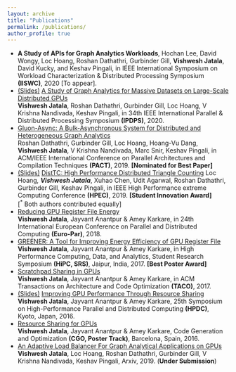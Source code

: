 ```yaml
---
layout: archive
title: "Publications"
permalink: /publications/
author_profile: true
---
```

* **A Study of APIs for Graph Analytics Workloads**, Hochan Lee, David Wongy, Loc Hoang, Roshan Dathathri, Gurbinder Gill, **Vishwesh Jatala**, 
David Kucky, and Keshav Pingali, in IEEE International Symposium on Workload Characterization & Distributed Processing Symposium **(IISWC)**, 2020 [To appear].  
* [(Slides)](https://vishweshjatala.github.io/files/IPDPS_MultiGPUStudy.pptx) [A Study of Graph Analytics for Massive Datasets on Large-Scale Distributed GPUs](https://vishweshjatala.github.io/files/IPDPS_Paper_online.pdf)  
**Vishwesh Jatala**, Roshan Dathathri, Gurbinder Gill, Loc Hoang, V Krishna Nandivada, Keshav Pingali, in 
34th IEEE International Parallel & Distributed Processing Symposium **(IPDPS)**, 2020.
* [Gluon-Async: A Bulk-Asynchronous System for Distributed and Heterogeneous Graph Analytics](https://ieeexplore.ieee.org/document/8891625)  
Roshan Dathathri, Gurbinder Gill, Loc Hoang, Hoang-Vu Dang, **Vishwesh Jatala**, V Krishna Nandivada, Marc Snir, Keshav Pingali, in ACM/IEEE International Conference on Parallel Architectures and Compilation Techniques **(PACT)**, 2019. **\[Nominated for Best Paper\]**
* [(Slides)](https://vishweshjatala.github.io/files/DistTC_HPEC.pptx) [DistTC: High Performance Distributed Triangle Counting](https://ieeexplore.ieee.org/document/8916438) 
Loc Hoang<sup>*</sup>, **Vishwesh Jatala**<sup>*</sup>, Xuhao Chen, Udit Agarwal, Roshan Dathathri, Gurbinder Gill, Keshav Pingali, in IEEE High Performance extreme Computing Conference **(HPEC)**, 2019. **[Student Innovation Award]**  
[<sup>*</sup> Both authors contributed equally]
* [Reducing GPU Register File Energy](https://link.springer.com/chapter/10.1007/978-3-319-96983-1_6)  
**Vishwesh Jatala**, Jayvant Anantpur & Amey Karkare, in 24th International European Conference on Parallel and Distributed Computing **(Euro-Par)**, 2018.
* [GREENER: A Tool for Improving Energy Efficiency of GPU Register File](https://vishweshjatala.github.io/files/Greener.pdf)  
**Vishwesh Jatala**, Jayvant Anantpur & Amey Karkare, in High Performance Computing, Data, and Analytics, Student Research Symposium **(HiPC, SRS)**, Jaipur, India, 2017. **\[Best Poster Award\]**
* [Scratchpad Sharing in GPUs](http://dl.acm.org/citation.cfm?id=3075619)  
**Vishwesh Jatala**, Jayvant Anantpur & Amey Karkare, in ACM Transactions on Architecture and Code Optimization **(TACO)**, 2017.
* [(Slides)](https://vishweshjatala.github.io/files/ResourceSharingPPT.ppt) [Improving GPU Performance Through Resource Sharing](http://dl.acm.org/citation.cfm?id=2907298)  
**Vishwesh Jatala**, Jayvant Anantpur & Amey Karkare, 25th Symposium on High-Performance Parallel and Distributed Computing **(HPDC)**, Kyoto, Japan, 2016.
* [Resource Sharing for GPUs](https://vishweshjatala.github.io/files/Poster.pdf)  
**Vishwesh Jatala**, Jayvant Anantpur & Amey Karkare, Code Generation and Optimization **(CGO, Poster Track)**, Barcelona, Spain, 2016. 
* [An Adaptive Load Balancer For Graph Analytical Applications on GPUs](https://arxiv.org/abs/1911.09135)  
**Vishwesh Jatala**, Loc Hoang, Roshan Dathathri, Gurbinder Gill, V Krishna Nandivada, Keshav Pingali, Arxiv, 2019. (**Under Submission**)

